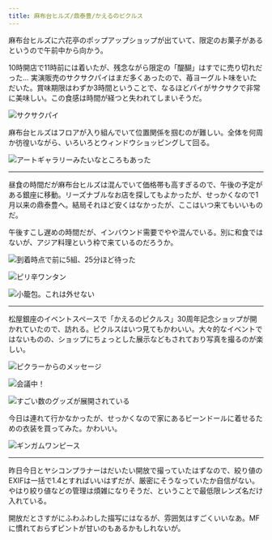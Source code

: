 ```yaml
---
title: 麻布台ヒルズ/鼎泰豊/かえるのピクルス
---
```


麻布台ヒルズに六花亭のポップアップショップが出ていて、限定のお菓子があるというので午前中から向かう。

10時開店で11時前には着いたが、残念ながら限定の「醍醐」はすでに売り切れだった... 実演販売のサクサクパイはまだ多くあったので、苺ヨーグルト味をいただいた。賞味期限はわずか3時間ということで、なるほどパイがサクサクで非常に美味しい。この食感は時間が経つと失われてしまいそうだ。

![サクサクパイ](https://photos.old.apkas.net/medium/202405/20240526-110357.webp)

麻布台ヒルズはフロアが入り組んでいて位置関係を掴むのが難しい。全体を何周か彷徨いながら、いろいろとウィンドウショッピングして回る。

![アートギャラリーみたいなところもあった](https://photos.old.apkas.net/medium/202405/20240526-113837.webp)

---

昼食の時間だが麻布台ヒルズは混んでいて価格帯も高すぎるので、午後の予定がある銀座に移動。リーズナブルなお店を探してもよかったが、せっかくなので1月以来の鼎泰豊へ。結局それほど安くはなかったが、ここはいつ来てもいいものだ。

午後すこし遅めの時間だが、インバウンド需要でやや混んでいる。別に和食ではないが、アジア料理という枠で来ているのだろうか。

![到着時点で前に5組、25分ほど待った](https://photos.old.apkas.net/medium/202405/20240526-133925.webp)

![ピリ辛ワンタン](https://photos.old.apkas.net/medium/202405/20240526-142737.webp)

![小籠包。これは外せない](https://photos.old.apkas.net/medium/202405/20240526-142906.webp)

---

松屋銀座のイベントスペースで「かえるのピクルス」30周年記念ショップが開かれていたので、訪れる。ピクルスはいつ見てもかわいい。大々的なイベントではないものの、ショップにちょっとした展示などもされており写真を撮るのが楽しい。

![ピクラーからのメッセージ](https://photos.old.apkas.net/medium/202405/20240526-151536.webp)

![会議中！](https://photos.old.apkas.net/medium/202405/20240526-153155.webp)

![すごい数のグッズが展開されている](https://photos.old.apkas.net/medium/202405/20240526-155850.webp)

今日は連れて行かなかったが、せっかくなので家にあるビーンドールに着せるための衣装を買ってみた。かわいい。

![ギンガムワンピース](https://photos.old.apkas.net/medium/202405/20240526-202143.webp)

---

昨日今日とヤシコンプラナーはだいたい開放で撮っていたはずなので、絞り値のEXIFは一括で1.4とすればいいはずだが、厳密にそうなっていたか自信がない。やはり絞り値などの管理は煩雑になりそうだ、ということで最低限レンズ名だけ入れている。

開放だとさすがにふわふわした描写にはなるが、雰囲気はすごくいいなあ。MFに慣れておらずピントが甘いのもあるかもしれないが。
